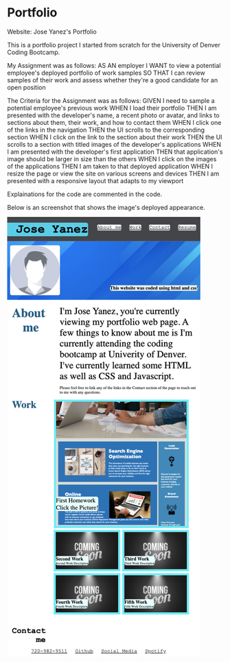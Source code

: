 # Portfolio

Website: Jose Yanez's Portfolio

This is a portfolio project I started from scratch for the University of Denver Coding Bootcamp.

My Assignment was as follows:
AS AN employer
I WANT to view a potential employee's deployed portfolio of work samples
SO THAT I can review samples of their work and assess whether they're a good candidate for an open position


The Criteria for the Assignment was as follows:
GIVEN I need to sample a potential employee's previous work
WHEN I load their portfolio
THEN I am presented with the developer's name, a recent photo or avatar, and links to sections about them, their work, and how to contact them
WHEN I click one of the links in the navigation
THEN the UI scrolls to the corresponding section
WHEN I click on the link to the section about their work
THEN the UI scrolls to a section with titled images of the developer's applications
WHEN I am presented with the developer's first application
THEN that application's image should be larger in size than the others
WHEN I click on the images of the applications
THEN I am taken to that deployed application
WHEN I resize the page or view the site on various screens and devices
THEN I am presented with a responsive layout that adapts to my viewport




Explainations for the code are commented in the code.


Below is an screenshot that shows the image's deployed appearance.

![Portfolio Screenshot](./Images/Portfolio_Screenshot.png)